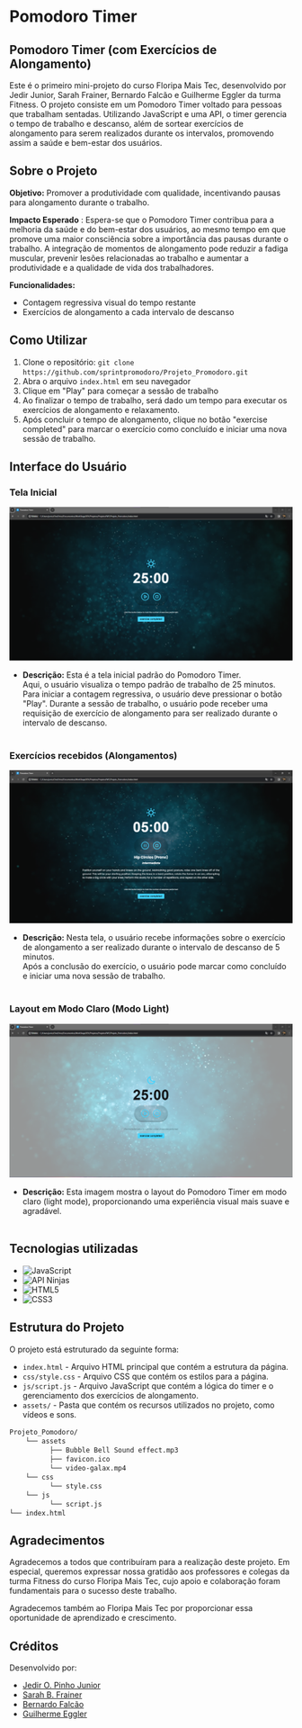 # Pomodoro Timer
## Pomodoro Timer (com Exercícios de Alongamento)

Este é o primeiro mini-projeto do curso Floripa Mais Tec, desenvolvido por Jedir Junior, Sarah Frainer, Bernardo Falcão e Guilherme Eggler da turma Fitness. O projeto consiste em um Pomodoro Timer voltado para pessoas que trabalham sentadas. Utilizando JavaScript e uma API, o timer gerencia o tempo de trabalho e descanso, além de sortear exercícios de alongamento para serem realizados durante os intervalos, promovendo assim a saúde e bem-estar dos usuários.


## Sobre o Projeto

**Objetivo:** Promover a produtividade com qualidade, incentivando pausas para alongamento durante o trabalho.

**Impacto Esperado** : Espera-se que o Pomodoro Timer contribua para a melhoria da saúde e do bem-estar dos usuários, ao mesmo tempo em que promove uma maior consciência sobre a importância das pausas durante o trabalho. A integração de momentos de alongamento pode reduzir a fadiga muscular, prevenir lesões relacionadas ao trabalho e aumentar a produtividade e a qualidade de vida dos trabalhadores.

**Funcionalidades:**
- Contagem regressiva visual do tempo restante
- Exercícios de alongamento a cada intervalo de descanso


## Como Utilizar

1. Clone o repositório: ``` git clone https://github.com/sprintpromodoro/Projeto_Promodoro.git ```
2. Abra o arquivo `index.html` em seu navegador
3. Clique em "Play" para começar a sessão de trabalho
4. Ao finalizar o tempo de trabalho, será dado um tempo para executar os exercícios de alongamento e relaxamento.
5. Após concluir o tempo de alongamento, clique no botão "exercise completed" para marcar o exercício como concluído e iniciar uma nova sessão de trabalho.


## Interface do Usuário
### Tela Inicial 

![Web 1](https://github.com/juniorpinhodev/assets/blob/main/ProjPomodoro_FMT/tela-1.png) <br>
- **Descrição:** Esta é a tela inicial padrão do Pomodoro Timer. <br>
Aqui, o usuário visualiza o tempo padrão de trabalho de 25 minutos. Para iniciar a contagem regressiva, o usuário deve pressionar o botão "Play". Durante a sessão de trabalho, o usuário pode receber uma requisição de exercício de alongamento para ser realizado durante o intervalo de descanso.
<br> <br>

### Exercícios recebidos (Alongamentos)
![Web 2](https://github.com/juniorpinhodev/assets/blob/main/ProjPomodoro_FMT/tela-2.png) <br>
- **Descrição:** Nesta tela, o usuário recebe informações sobre o exercício de alongamento a ser realizado durante o intervalo de descanso de 5 minutos. <br>
Após a conclusão do exercício, o usuário pode marcar como concluído e iniciar uma nova sessão de trabalho.
<br> <br>

### Layout em Modo Claro (Modo Light)
![Web 3](https://github.com/juniorpinhodev/assets/blob/main/ProjPomodoro_FMT/tela-3.png) <br>
- **Descrição:** Esta imagem mostra o layout do Pomodoro Timer em modo claro (light mode), proporcionando uma experiência visual mais suave e agradável.
<br> <br>


## Tecnologias utilizadas

- ![JavaScript](https://img.shields.io/badge/javascript-%23323330.svg?style=for-the-badge&logo=javascript&logoColor=%23F7DF1E)
- ![API Ninjas](https://img.shields.io/badge/API-Ninjas-orange?style=for-the-badge)
- ![HTML5](https://img.shields.io/badge/html5-%23E34F26.svg?style=for-the-badge&logo=html5&logoColor=white)
- ![CSS3](https://img.shields.io/badge/css3-%231572B6.svg?style=for-the-badge&logo=css3&logoColor=white)


## Estrutura do Projeto
O projeto está estruturado da seguinte forma:

- ```index.html``` - Arquivo HTML principal que contém a estrutura da página.
- ```css/style.css``` - Arquivo CSS que contém os estilos para a página.
- ```js/script.js``` - Arquivo JavaScript que contém a lógica do timer e o gerenciamento dos exercícios de alongamento.
- ```assets/``` - Pasta que contém os recursos utilizados no projeto, como vídeos e sons.

```code
Projeto_Pomodoro/
    └── assets
          ├── Bubble Bell Sound effect.mp3
          ├── favicon.ico
          └── video-galax.mp4
    └── css
          └── style.css
    └── js
          └── script.js
└── index.html
```
## Agradecimentos

Agradecemos a todos que contribuíram para a realização deste projeto. Em especial, queremos expressar nossa gratidão aos professores e colegas da turma Fitness do curso Floripa Mais Tec, cujo apoio e colaboração foram fundamentais para o sucesso deste trabalho.

Agradecemos também ao Floripa Mais Tec por proporcionar essa oportunidade de aprendizado e crescimento.



## Créditos

Desenvolvido por:

- [Jedir O. Pinho Junior](https://github.com/juniorpinhodev)
- [Sarah B. Frainer](https://github.com/sarahfrainer)
- [Bernardo Falcão](https://github.com/BernardoFalcao)
- [Guilherme Eggler](https://github.com/GuiEggler)




